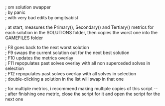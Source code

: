 ; om solution swapper\
; by panic\
; with very bad edits by omgitsabist

; at start, measures the Primary(), Secondary() and Tertiary() metrics for each solution in the SOLUTIONS folder, then copies the worst one into the GAMEFILES folder

; F8 goes back to the next worst solution\
; F9 swaps the current solution out for the next best solution\
; F10 updates the metrics overlay\
; F11 repopulates past solves overlay with all non superceded solves in selection\
; F12 repopulates past solves overlay with all solves in selection\
; double-clicking a solution in the list will swap in that one

; for multiple metrics, i recommend making multiple copies of this script --\
; after finishing one metric, close the script for it and open the script for the next one
